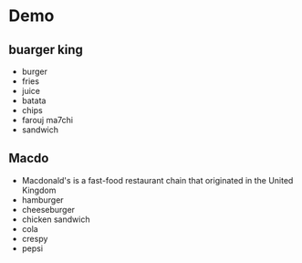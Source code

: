 # Demo
## buarger king
- burger
- fries
- juice
- batata
- chips
- farouj ma7chi
- sandwich
## Macdo
- Macdonald's is a fast-food restaurant chain that originated in the United Kingdom
- hamburger
- cheeseburger
- chicken sandwich
- cola
- crespy
- pepsi